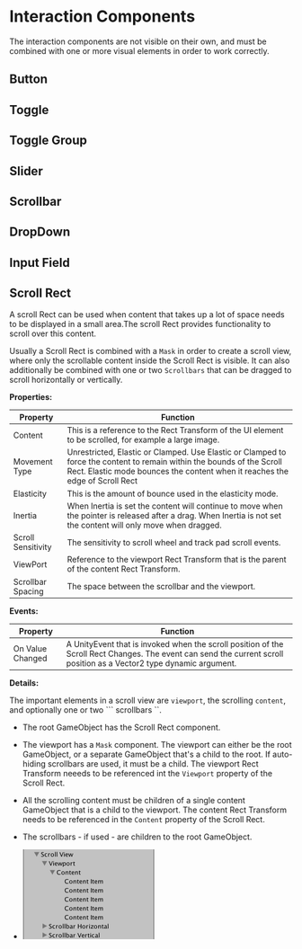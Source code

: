 # Interaction Components

The interaction components are not visible on their own, and must be combined with one or more visual elements in order to work correctly.

## Button

## Toggle

## Toggle Group

## Slider

## Scrollbar

## DropDown

## Input Field

## Scroll Rect

A scroll Rect can be used when content that takes up a lot of space needs to be displayed in a small area.The scroll Rect provides functionality to scroll over this content.

Usually a Scroll Rect is combined with a ``` Mask ``` in order to create a scroll view, where only the scrollable content inside the Scroll Rect is visible. It can also additionally be combined with one or two ``` Scrollbars ``` that can be dragged to scroll horizontally or vertically.

**Properties:**

| Property | Function |
| -------- | -------- |
| Content | This is a reference to the Rect Transform of the UI element to be scrolled, for example a large image.
| Movement Type | Unrestricted, Elastic or Clamped. Use Elastic or Clamped to force the content to remain within the bounds of the Scroll Rect. Elastic mode bounces the content when it reaches the edge of Scroll Rect |
| Elasticity | This is the amount of bounce used in the elasticity mode. |
| Inertia | When Inertia is set the content will continue to move when the pointer is released after a drag. When Inertia is not set the content will only move when dragged. |
| Scroll Sensitivity | The sensitivity to scroll wheel and track pad scroll events. |
| ViewPort | Reference to the viewport Rect Transform that is the parent of the content Rect Transform. |
| Scrollbar Spacing | The space between the scrollbar and the viewport. | 

**Events:**

| Property | Function |
|----------|----------|
| On Value Changed | A UnityEvent that is invoked when the scroll position of the Scroll Rect Changes. The event can send the current scroll position as a Vector2 type dynamic argument. |

**Details:**

The important elements in a scroll view are ``` viewport ```, the scrolling ``` content ```, and optionally one or two ``` scrollbars ``.

- The root GameObject has the Scroll Rect component.
- The viewport has a ``` Mask ``` component. The viewport can either be the root GameObject, or a separate GameObject that's a child to the root. If auto-hiding scrollbars are used, it must be a child. The viewport Rect Transform neeeds to be referenced int the ``` Viewport ``` property of the Scroll Rect.
- All the scrolling content must be children of a single content GameObject that is a child to the viewport. The content Rect Transform needs to be referenced in the ``` Content ``` property of the Scroll Rect.
- The scrollbars - if used - are children to the root GameObject.

- ![](./imgs/UI_ScrollRectHierarchy.png)
